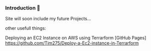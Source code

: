 ### Introduction 👋

Site will soon include my future Projects...



other usefull things:

Deploying an EC2 Instance on AWS using Terrarform [GitHub Pages] https://github.com/Tim275/Deploy-a-Ec2-instance-in-Terrarform






<!--
**Tim275/Tim275** is a ✨ _special_ ✨ repository because its `README.md` (this file) appears on your GitHub profile.

Here are some ideas to get you started:





- 🔭 I’m currently working on ...
- 🌱 I’m currently learning ...
- 👯 I’m looking to collaborate on ...
- 🤔 I’m looking for help with ...
- 💬 Ask me about ...
- 📫 How to reach me: ...
- 😄 Pronouns: ...
- ⚡ Fun fact: ...




-->
